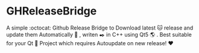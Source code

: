 # GHReleaseBridge
 A simple :octocat: Github Release Bridge to Download latest :cat: release and update them  Automatically :dog: , writen :black_nib: in C++ using Qt5 :earth_americas: . Best suitable for your Qt :8ball: Project which requires Autoupdate on new release! :heart:
